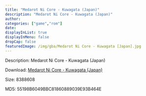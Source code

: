 ```yaml
---
title: "Medarot Ni Core - Kuwagata (Japan)"
description: "Medarot Ni Core - Kuwagata (Japan)"
author: 
categories: ["game","rom"]
date: 
displayInList: true
displayInMenu: false
dropCap: false
featuredImage: /img/gba/Medarot Ni Core - Kuwagata [Japan].jpg
---
```


Description: Medarot Ni Core - Kuwagata (Japan)

Download: <a style="text-decoration:underline;" href="https://mega.nz/#!7fZkSS5Q!MNliGBGfrby377dI-WIXdQJ3L0d7e5J6g0YNfeWUUlY" target = "_blank" rel = "nofollow" > Medarot Ni Core - Kuwagata (Japan)</a>

Size: 8388608

MD5: 55198B6049BBC81860889039E93B464E

